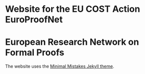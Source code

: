 # Website for the EU COST Action EuroProofNet
# European Research Network on Formal Proofs

The website uses the [Minimal Mistakes Jekyll theme](https://github.com/mmistakes/minimal-mistakes).

